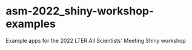 # asm-2022_shiny-workshop-examples
Example apps for the 2022 LTER All Scientists' Meeting Shiny workshop
